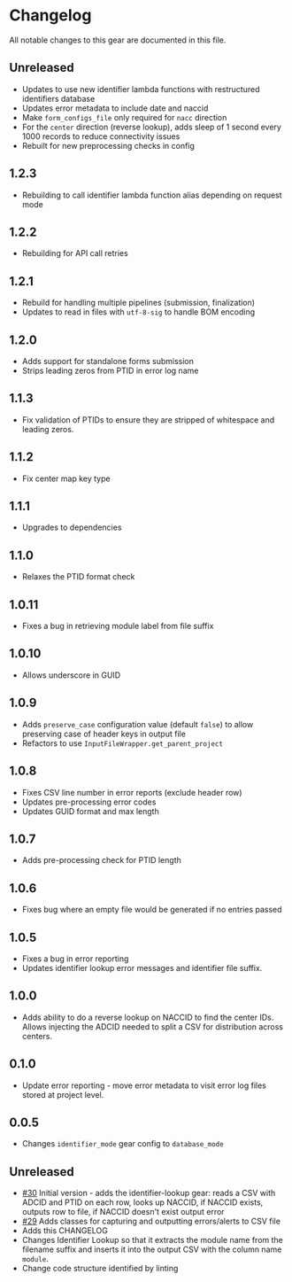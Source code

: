 # Changelog

All notable changes to this gear are documented in this file.

## Unreleased
* Updates to use new identifier lambda functions with restructured identifiers database
* Updates error metadata to include date and naccid
* Make `form_configs_file` only required for `nacc` direction
* For the `center` direction (reverse lookup), adds sleep of 1 second every 1000 records to reduce connectivity issues
* Rebuilt for new preprocessing checks in config
  
## 1.2.3
* Rebuilding to call identifier lambda function alias depending on request mode
  
## 1.2.2
* Rebuilding for API call retries
  
## 1.2.1
* Rebuild for handling multiple pipelines (submission, finalization)
* Updates to read in files with `utf-8-sig` to handle BOM encoding

## 1.2.0
* Adds support for standalone forms submission
* Strips leading zeros from PTID in error log name
  
## 1.1.3
* Fix validation of PTIDs to ensure they are stripped of whitespace and leading zeros.

## 1.1.2
* Fix center map key type
  
## 1.1.1
* Upgrades to dependencies
  
## 1.1.0
* Relaxes the PTID format check
  
## 1.0.11
* Fixes a bug in retrieving module label from file suffix
  
## 1.0.10
* Allows underscore in GUID
  
## 1.0.9
* Adds `preserve_case` configuration value (default `false`) to allow preserving case of header keys in output file
* Refactors to use `InputFileWrapper.get_parent_project`

## 1.0.8
* Fixes CSV line number in error reports (exclude header row)
* Updates pre-processing error codes
* Updates GUID format and max length
  
## 1.0.7
* Adds pre-processing check for PTID length

## 1.0.6
* Fixes bug where an empty file would be generated if no entries passed

## 1.0.5
* Fixes a bug in error reporting
* Updates identifier lookup error messages and identifier file suffix.

## 1.0.0
* Adds ability to do a reverse lookup on NACCID to find the center IDs.
  Allows injecting the ADCID needed to split a CSV for distribution across centers.

## 0.1.0
* Update error reporting - move error metadata to visit error log files stored at project level.
  
## 0.0.5
* Changes `identifier_mode` gear config to `database_mode`
  
## Unreleased

* [#30](https://github.com/naccdata/flywheel-gear-extensions/pull/30) Initial version - adds the identifier-lookup gear: reads a CSV with ADCID and PTID on each row, looks up NACCID, if NACCID exists, outputs row to file, if NACCID doesn't exist output error
* [#29](https://github.com/naccdata/flywheel-gear-extensions/pull/29) Adds classes for capturing and outputting errors/alerts to CSV file
* Adds this CHANGELOG
* Changes Identifier Lookup so that it extracts the module name from the filename suffix and inserts it into the output CSV with the column name `module`.
* Change code structure identified by linting


